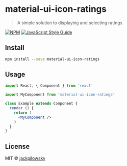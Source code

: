 # material-ui-icon-ratings

> A simple solution to displaying and selecting ratings

[![NPM](https://img.shields.io/npm/v/material-ui-icon-ratings.svg)](https://www.npmjs.com/package/material-ui-icon-ratings) [![JavaScript Style Guide](https://img.shields.io/badge/code_style-standard-brightgreen.svg)](https://standardjs.com)

## Install

```bash
npm install --save material-ui-icon-ratings
```

## Usage

```jsx
import React, { Component } from 'react'

import MyComponent from 'material-ui-icon-ratings'

class Example extends Component {
  render () {
    return (
      <MyComponent />
    )
  }
}
```

## License

MIT © [jackpilowsky](https://github.com/jackpilowsky)
